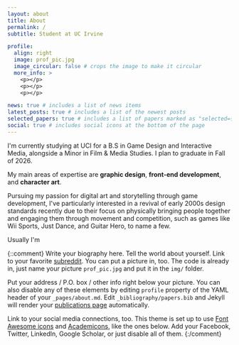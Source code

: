 ```yaml
---
layout: about
title: About
permalink: /
subtitle: Student at UC Irvine

profile:
  align: right
  image: prof_pic.jpg
  image_circular: false # crops the image to make it circular
  more_info: >
    <p></p>
    <p></p>
    <p></p>

news: true # includes a list of news items
latest_posts: true # includes a list of the newest posts
selected_papers: true # includes a list of papers marked as "selected={true}"
social: true # includes social icons at the bottom of the page
---
```


I'm currently studying at UCI for a B.S in Game Design and Interactive Media, alongside a Minor in Film & Media Studies. I plan to graduate in Fall of 2026.

My main areas of expertise are <b>graphic design</b>, <b>front-end development</b>, and <b>character art</b>.

Pursuing my passion for digital art and storytelling through game development, I've particularly interested in a revival of early 2000s design standards recently due to their focus on physically bringing people together and engaging them through movement and competition, such as games like Wii Sports, Just Dance, and Guitar Hero, to name a few.

Usually I'm

{::comment}
Write your biography here. Tell the world about yourself. Link to your favorite [subreddit](http://reddit.com). You can put a picture in, too. The code is already in, just name your picture `prof_pic.jpg` and put it in the `img/` folder.

Put your address / P.O. box / other info right below your picture. You can also disable any of these elements by editing `profile` property of the YAML header of your `_pages/about.md`. Edit `_bibliography/papers.bib` and Jekyll will render your [publications page](/al-folio/publications/) automatically.

Link to your social media connections, too. This theme is set up to use [Font Awesome icons](https://fontawesome.com/) and [Academicons](https://jpswalsh.github.io/academicons/), like the ones below. Add your Facebook, Twitter, LinkedIn, Google Scholar, or just disable all of them.
{:/comment}
